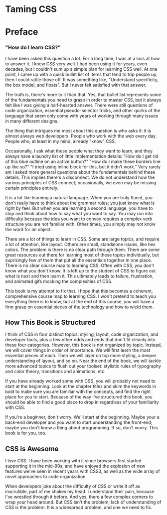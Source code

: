 # Taming CSS
# Preface

### "How do I learn CSS?"

I have been asked this question a lot.  For a long time, I was at a loss at how to answer it.  I knew CSS very well.  I had been using it for years, even decades, but I couldn't sum up a simple plan for learning CSS well.  At one point, I came up with a quick bullet list of items that tend to trip people up, then I could rattle those off.  It was something like, "Understand specificity, the box model, and floats".  But I never felt satisfied with that answer.

The truth is, there's more to it than that.  Yes, that bullet list represents some of the fundamentals you need to grasp in order to master CSS, but it always felt like I was giving a half-hearted answer.  There were still questions of code organization, essential pseudo-selector tricks, and other quirks of the language that seem only come with years of working through many issues in many different designs.

The thing that intrigues me most about this question is who asks it: it is almost always web developers.  People who work with the web every day.  People who, at least in my mind, already "know" CSS.

Occasionally, I ask what these people what they want to learn, and they always have a laundry list of little implementation details: "How do I get rid of this blue outline on an active button?"  "How do I make these borders line up like so?"  "I tried using inline block for this, but it didn't work."  Very rarely am I asked more general questions about the fundamentals behind these details.  This implies there's a disconnect.  We do not understand how the various principles of CSS connect; occasionally, we even may be missing certain principles entirely.

It is a lot like learning a natural language.  When you are truly fluent, you don't really have to think about the grammar rules; you just know what is right by feel.  But when you are learning a second language, you have to stop and think about how to say what you want to say.  You may run into difficulty because the idea you want to convey requires a complex verb structure you are not familiar with.  Other times, you simply may not know the word for an object.

There are a lot of things to learn in CSS.  Some are large topics, and require a lot of attention, like layout.  Others are small, standalone issues, like hex colors.  The problem is there is no clear path through them.  There are some great resources out there for learning most of these topics individually, but suprisingly few of them that put all the essentials together in one place.  There is no clear course map to learning CSS.  Often with CSS, you don't know what you don't know.  It is left up to the student of CSS to figure out what is next and then learn it.  This ultimately leads to failure, frustration, and animated gifs mocking the complexities of CSS.

This book is my attempt to fix that.  I hope that this becomes a coherent, comprehensive course map to learning CSS.  I won't pretend to teach you everything there is to know, but at the end of this course, you will have a firm grasp on essential pieces of the technology and how to wield them.

## How This Book is Structured

I think of CSS in four distinct topics: styling, layout, code organization, and developer tools, plus a few other odds and ends that don't fit cleanly into these four categories.  However, this book is not organized by topic.  Instead, we will cover things in order of importance.  We will first learn the most essential pieces of each.  Then we will layer on top more styling, a deeper understanding of layout, and so on.  Near the end of the book, we will tackle more advanced topics to flush out your toolset: stylistic rules of typography and color theory, transitions and animations, etc.

If you have already worked some with CSS, you will probably not need to start at the beginning.  Look at the chapter titles and skim the keywords in bold to make sure you are familiar with the concepts, and find the right place for you to start.  Because of the way I've structured this book, you should be able to find a good place to drop in regardless of your familiarity with CSS.

If you're a beginner, don't worry.  We'll start at the beginning.  Maybe your a back-end developer and you want to start understanding the front-end; maybe you don't know a thing about programming.  If so, don't worry.  This book is for you, too.

## CSS is Awesome

I love CSS.  I have been working with it since browsers first started supporting it in the mid-90s, and have enjoyed the explosion of new features we've seen in recent years with CSS3, as well as the wide array of novel approaches to code organization.

When developers joke about the difficulty of CSS or write it off as inscrutible, part of me shakes my head.  I understand their pain, because I've wrestled through it before.  And yes, there a few complex corners to wrap your head around.  But CSS isn't the problem; lack of understanding of CSS is the problem.  It is a widespread problem, and one we need to fix.
